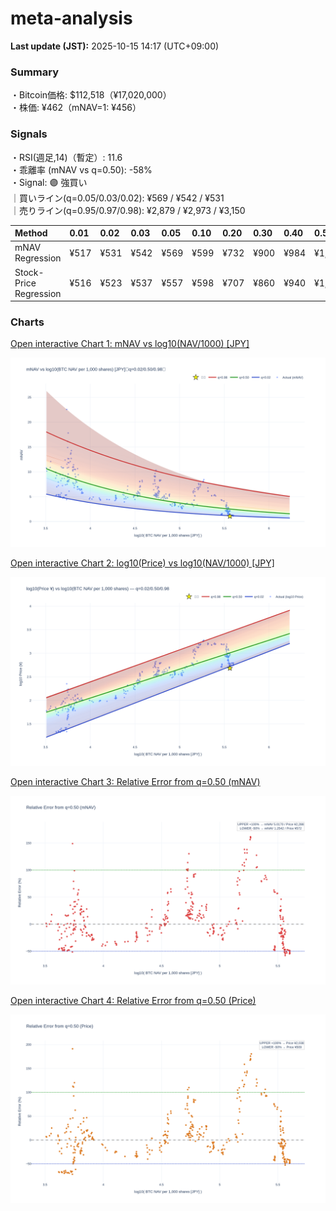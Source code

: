 # meta-analysis


<!--REPORT:START-->
**Last update (JST):** 2025-10-15 14:17 (UTC+09:00)

### Summary
・Bitcoin価格: $112,518（¥17,020,000）  
・株価: ¥462（mNAV=1: ¥456）

### Signals
・RSI(週足,14)（暫定）: 11.6  
・乖離率 (mNAV vs q=0.50): -58%  
・Signal: 🟣 強買い  
｜買いライン(q=0.05/0.03/0.02): ¥569 / ¥542 / ¥531  
｜売りライン(q=0.95/0.97/0.98): ¥2,879 / ¥2,973 / ¥3,150

| Method                 | 0.01   | 0.02   | 0.03   | 0.05   | 0.10   | 0.20   | 0.30   | 0.40   | 0.50   | 0.60   | 0.70   | 0.80   | 0.90   | 0.95   | 0.97   | 0.98   | 0.99   |
|:-----------------------|:-------|:-------|:-------|:-------|:-------|:-------|:-------|:-------|:-------|:-------|:-------|:-------|:-------|:-------|:-------|:-------|:-------|
| mNAV Regression        | ¥517   | ¥531   | ¥542   | ¥569   | ¥599   | ¥732   | ¥900   | ¥984   | ¥1,144 | ¥1,328 | ¥1,481 | ¥1,885 | ¥2,510 | ¥2,879 | ¥2,973 | ¥3,150 | ¥3,153 |
| Stock-Price Regression | ¥516   | ¥523   | ¥537   | ¥557   | ¥598   | ¥707   | ¥860   | ¥940   | ¥1,019 | ¥1,180 | ¥1,406 | ¥1,818 | ¥2,342 | ¥2,554 | ¥2,599 | ¥2,857 | ¥2,871 |

### Charts
[Open interactive Chart 1: mNAV vs log10(NAV/1000) [JPY]](https://tkzm240.github.io/meta-analysis/fig1.html)

![fig1](assets/fig1.png)

[Open interactive Chart 2: log10(Price) vs log10(NAV/1000) [JPY]](https://tkzm240.github.io/meta-analysis/fig2.html)

![fig2](assets/fig2.png)

[Open interactive Chart 3: Relative Error from q=0.50 (mNAV)](https://tkzm240.github.io/meta-analysis/fig3.html)

![fig3](assets/fig3.png)

[Open interactive Chart 4: Relative Error from q=0.50 (Price)](https://tkzm240.github.io/meta-analysis/fig4.html)

![fig4](assets/fig4.png)
<!--REPORT:END-->
